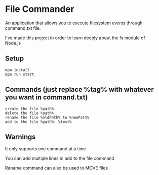 <h1>File Commander</h1>
<p>An application that allows you to execute filesystem events through command.txt file.</p>
<p>I've made this project in order to learn deeply about the fs module of Node.js</p>

<h2>Setup</h2>
<code>npm install</code><br>
<code>npm run start</code>

<h2>Commands (just replace %tag% with whatever you want in command.txt)</h2>
<code>create the file %path%</code><br>
<code>delete the file %path%</code><br>
<code>rename the file %oldPath% to %newPath%</code><br>
<code>add to the file %path%: %text%</code>

<h2>Warnings</h2>
<p>It only supports one command at a time</p>
<p>You can add multiple lines in add to the file command</p>
<p>Rename command can also be used to MOVE files</p>
